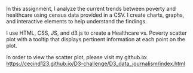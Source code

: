 In this assignment, I analyze the current trends between poverty and healthcare using census data provided in a CSV. I create charts, graphs, and interactive elements to help understand the findings.

I use HTML, CSS, JS, and d3.js to create a Healthcare vs. Poverty scatter plot with a tooltip that displays pertinent information at each point on the plot. 

In order to view the scatter plot, please visit my github.io: https://cecind123.github.io/D3-challenge/D3_data_journalism/index.html
